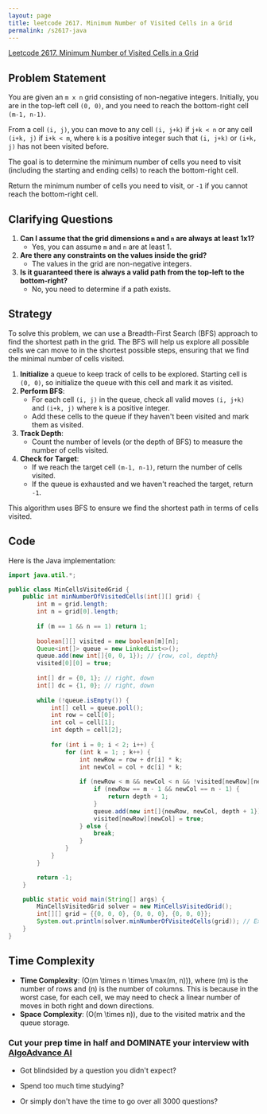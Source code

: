 ```yaml
---
layout: page
title: leetcode 2617. Minimum Number of Visited Cells in a Grid
permalink: /s2617-java
---
```

[Leetcode 2617. Minimum Number of Visited Cells in a Grid](https://algoadvance.github.io/algoadvance/l2617)
## Problem Statement

You are given an `m x n` grid consisting of non-negative integers. Initially, you are in the top-left cell `(0, 0)`, and you need to reach the bottom-right cell `(m-1, n-1)`.

From a cell `(i, j)`, you can move to any cell `(i, j+k)` if `j+k < n` or any cell `(i+k, j)` if `i+k < m`, where `k` is a positive integer such that `(i, j+k)` or `(i+k, j)` has not been visited before.

The goal is to determine the minimum number of cells you need to visit (including the starting and ending cells) to reach the bottom-right cell.

Return the minimum number of cells you need to visit, or `-1` if you cannot reach the bottom-right cell.

## Clarifying Questions
1. **Can I assume that the grid dimensions `m` and `n` are always at least 1x1?**
   - Yes, you can assume `m` and `n` are at least 1.
2. **Are there any constraints on the values inside the grid?**
   - The values in the grid are non-negative integers.
3. **Is it guaranteed there is always a valid path from the top-left to the bottom-right?**
   - No, you need to determine if a path exists.

## Strategy

To solve this problem, we can use a Breadth-First Search (BFS) approach to find the shortest path in the grid. The BFS will help us explore all possible cells we can move to in the shortest possible steps, ensuring that we find the minimal number of cells visited.

1. **Initialize** a queue to keep track of cells to be explored. Starting cell is `(0, 0)`, so initialize the queue with this cell and mark it as visited.
2. **Perform BFS**:
   - For each cell `(i, j)` in the queue, check all valid moves `(i, j+k)` and `(i+k, j)` where `k` is a positive integer.
   - Add these cells to the queue if they haven't been visited and mark them as visited.
3. **Track Depth**:
   - Count the number of levels (or the depth of BFS) to measure the number of cells visited.
4. **Check for Target**:
   - If we reach the target cell `(m-1, n-1)`, return the number of cells visited.
   - If the queue is exhausted and we haven't reached the target, return `-1`.

This algorithm uses BFS to ensure we find the shortest path in terms of cells visited.

## Code

Here is the Java implementation:

```java
import java.util.*;

public class MinCellsVisitedGrid {
    public int minNumberOfVisitedCells(int[][] grid) {
        int m = grid.length;
        int n = grid[0].length;
        
        if (m == 1 && n == 1) return 1;
        
        boolean[][] visited = new boolean[m][n];
        Queue<int[]> queue = new LinkedList<>();
        queue.add(new int[]{0, 0, 1}); // {row, col, depth}
        visited[0][0] = true;
        
        int[] dr = {0, 1}; // right, down
        int[] dc = {1, 0}; // right, down
        
        while (!queue.isEmpty()) {
            int[] cell = queue.poll();
            int row = cell[0];
            int col = cell[1];
            int depth = cell[2];
            
            for (int i = 0; i < 2; i++) {
                for (int k = 1; ; k++) {
                    int newRow = row + dr[i] * k;
                    int newCol = col + dc[i] * k;
                    
                    if (newRow < m && newCol < n && !visited[newRow][newCol]) {
                        if (newRow == m - 1 && newCol == n - 1) {
                            return depth + 1;
                        }
                        queue.add(new int[]{newRow, newCol, depth + 1});
                        visited[newRow][newCol] = true;
                    } else {
                        break;
                    }
                }
            }
        }

        return -1;
    }

    public static void main(String[] args) {
        MinCellsVisitedGrid solver = new MinCellsVisitedGrid();
        int[][] grid = {{0, 0, 0}, {0, 0, 0}, {0, 0, 0}};
        System.out.println(solver.minNumberOfVisitedCells(grid)); // Expected: 3
    }
}
```

## Time Complexity

- **Time Complexity**: \(O(m \times n \times \max(m, n))\), where \(m\) is the number of rows and \(n\) is the number of columns. This is because in the worst case, for each cell, we may need to check a linear number of moves in both right and down directions.
- **Space Complexity**: \(O(m \times n)\), due to the visited matrix and the queue storage.


### Cut your prep time in half and DOMINATE your interview with [AlgoAdvance AI](https://algoAdvance.com)

- Got blindsided by a question you didn't expect?

- Spend too much time studying?

- Or simply don't have the time to go over all 3000 questions?

